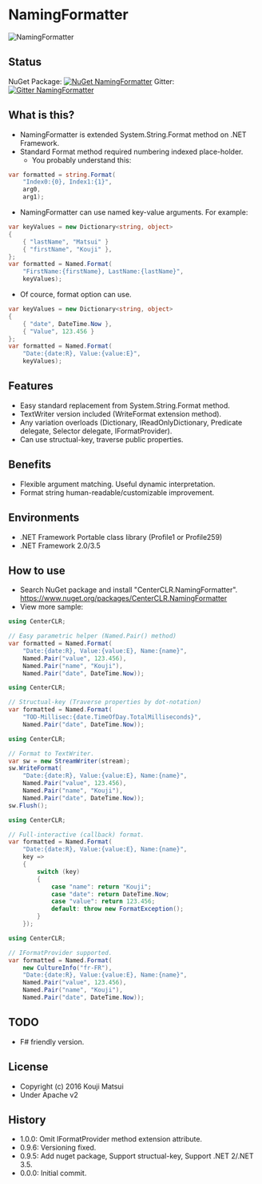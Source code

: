 # NamingFormatter
![NamingFormatter](https://raw.githubusercontent.com/kekyo/CenterCLR.NamingFormatter/master/Images/CenterCLR.NamingFormatter.128.png)

## Status
NuGet Package: [![NuGet NamingFormatter](https://img.shields.io/nuget/v/CenterCLR.NamingFormatter.svg?style=flat)](https://www.nuget.org/packages/CenterCLR.NamingFormatter)
Gitter: [![Gitter NamingFormatter](https://img.shields.io/gitter/room/kekyo/CenterCLR.NamingFormatter.svg?style=flat)](https://gitter.im/kekyo/CenterCLR.NamingFormatter)

## What is this?
* NamingFormatter is extended System.String.Format method on .NET Framework.
* Standard Format method required numbering indexed place-holder.
  * You probably understand this:

``` csharp
var formatted = string.Format(
    "Index0:{0}, Index1:{1}",
    arg0,
    arg1);
```

* NamingFormatter can use named key-value arguments. For example:

``` csharp
var keyValues = new Dictionary<string, object>
{
    { "lastName", "Matsui" }
    { "firstName", "Kouji" },
};
var formatted = Named.Format(
    "FirstName:{firstName}, LastName:{lastName}",
    keyValues);
```

* Of cource, format option can use.

``` csharp
var keyValues = new Dictionary<string, object>
{
    { "date", DateTime.Now },
    { "Value", 123.456 }
};
var formatted = Named.Format(
    "Date:{date:R}, Value:{value:E}",
    keyValues);
```

## Features
* Easy standard replacement from System.String.Format method.
* TextWriter version included (WriteFormat extension method).
* Any variation overloads (Dictionary, IReadOnlyDictionary, Predicate delegate, Selector delegate, IFormatProvider).
* Can use structual-key, traverse public properties.

## Benefits
* Flexible argument matching. Useful dynamic interpretation.
* Format string human-readable/customizable improvement.

## Environments
* .NET Framework Portable class library (Profile1 or Profile259)
* .NET Framework 2.0/3.5

## How to use
* Search NuGet package and install "CenterCLR.NamingFormatter". https://www.nuget.org/packages/CenterCLR.NamingFormatter
* View more sample:

``` csharp
using CenterCLR;

// Easy parametric helper (Named.Pair() method)
var formatted = Named.Format(
    "Date:{date:R}, Value:{value:E}, Name:{name}",
    Named.Pair("value", 123.456),
    Named.Pair("name", "Kouji"),
    Named.Pair("date", DateTime.Now));
```

``` csharp
using CenterCLR;

// Structual-key (Traverse properties by dot-notation)
var formatted = Named.Format(
    "TOD-Millisec:{date.TimeOfDay.TotalMilliseconds}",
    Named.Pair("date", DateTime.Now));
```

``` csharp
using CenterCLR;

// Format to TextWriter.
var sw = new StreamWriter(stream);
sw.WriteFormat(
    "Date:{date:R}, Value:{value:E}, Name:{name}",
    Named.Pair("value", 123.456),
    Named.Pair("name", "Kouji"),
    Named.Pair("date", DateTime.Now));
sw.Flush();
```

``` csharp
using CenterCLR;

// Full-interactive (callback) format.
var formatted = Named.Format(
    "Date:{date:R}, Value:{value:E}, Name:{name}",
    key =>
    {
        switch (key)
        {
            case "name": return "Kouji";
            case "date": return DateTime.Now;
            case "value": return 123.456;
            default: throw new FormatException();
        }
    });
```

``` csharp
using CenterCLR;

// IFormatProvider supported.
var formatted = Named.Format(
    new CultureInfo("fr-FR"),
    "Date:{date:R}, Value:{value:E}, Name:{name}",
    Named.Pair("value", 123.456),
    Named.Pair("name", "Kouji"),
    Named.Pair("date", DateTime.Now));
```

## TODO
* F# friendly version.

## License
* Copyright (c) 2016 Kouji Matsui
* Under Apache v2

## History
* 1.0.0: Omit IFormatProvider method extension attribute.
* 0.9.6: Versioning fixed.
* 0.9.5: Add nuget package, Support structual-key, Support .NET 2/.NET 3.5.
* 0.0.0: Initial commit.
